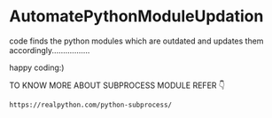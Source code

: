 # AutomatePythonModuleUpdation

code finds the python modules which are outdated and updates them accordingly.................

happy coding:)

TO KNOW MORE ABOUT SUBPROCESS MODULE REFER 👇
```
https://realpython.com/python-subprocess/
```
